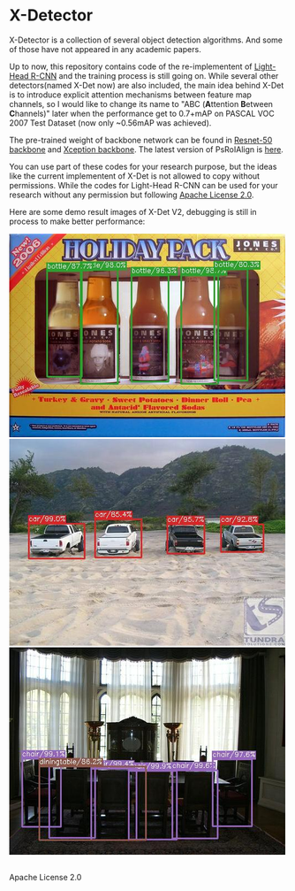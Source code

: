 # X-Detector
X-Detector is a collection of several object detection algorithms. And some of those have not appeared in any academic papers.

Up to now, this repository contains code of the re-implementent of [Light-Head R-CNN](https://arxiv.org/abs/1711.07264) and the training process is still going on. While several other detectors(named X-Det now) are also included, the main idea behind X-Det is to introduce explicit attention mechanisms between feature map channels, so I would like to change its name to "ABC (**A**ttention **B**etween **C**hannels)" later when the performance get to 0.7+mAP on PASCAL VOC 2007 Test Dataset (now only ~0.56mAP was achieved).

The pre-trained weight of backbone network can be found in [Resnet-50 backbone](https://github.com/tensorflow/models/tree/master/official/resnet) and [Xception backbone](https://github.com/HiKapok/Xception_Tensorflow). The latest version of PsRoIAlign is [here](https://github.com/HiKapok/PSROIAlign).

You can use part of these codes for your research purpose, but the ideas like the current implementent of X-Det is not allowed to copy without permissions. While the codes for Light-Head R-CNN can be used for your research without any permission but following [Apache License 2.0](https://github.com/HiKapok/X-Detector/blob/master/LICENSE).

Here are some demo result images of X-Det V2, debugging is still in process to make better performance:

![](demo/1.jpg "Detection Example 1")
![](demo/2.jpg "Detection Example 2")
![](demo/3.jpg "Detection Example 3")

## ##
Apache License 2.0
